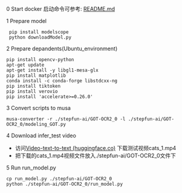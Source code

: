 0 Start docker 启动命令可参考:  [README.md](../README.md)

1 Prepare model 
```
 pip install modelscope
 python downloadModel.py
```
2 Prepare depandents(Ubuntu_environment)
```
pip install opencv-python
apt-get update
apt-get install -y libgl1-mesa-glx
pip install matplotlib
conda install -c conda-forge libstdcxx-ng
pip install tiktoken
pip install verovio
pip install 'accelerate>=0.26.0'
```

3 Convert scripts to musa

```
musa‑converter ‑r ./stepfun-ai/GOT-OCR2_0 ‑l ./stepfun-ai/GOT-OCR2_0/modeling_GOT.py
```

4 Download infer_test video
- 访问[Video-text-to-text (huggingface.co)](https://huggingface.co/docs/transformers/tasks/video_text_to_text) 下载测试视频cats_1.mp4
- 把下载的cats_1.mp4视频文件放入./stepfun-ai/GOT-OCR2_0文件下

5 Run run_model.py
```
cp run_model.py ./stepfun-ai/GOT-OCR2_0
python ./stepfun-ai/GOT-OCR2_0/run_model.py
```

